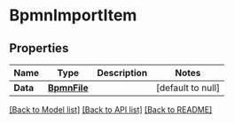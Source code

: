 # BpmnImportItem

## Properties
Name | Type | Description | Notes
------------ | ------------- | ------------- | -------------
**Data** | [**BpmnFile**](BpmnFile.md) |  | [default to null]

[[Back to Model list]](../README.md#documentation-for-models) [[Back to API list]](../README.md#documentation-for-api-endpoints) [[Back to README]](../README.md)



